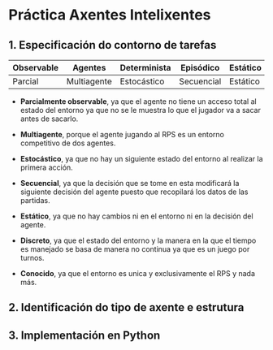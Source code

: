 # Práctica Axentes Intelixentes

## 1. Especificación do contorno de tarefas


| Observable       | Agentes       | Determinista       | Episódico       | Estático       | Discreto       | Conocido       |
|------------------|-----------------|-----------------|-----------------|-----------------|-----------------|-----------------|
| Parcial | Multiagente | Estocástico | Secuencial | Estático | Discreto | Conocido |

- __Parcialmente observable__, ya que el agente no tiene un acceso total al estado del entorno ya que no se le muestra lo que el jugador va a sacar antes de sacarlo.

- __Multiagente__, porque el agente jugando al RPS es un entorno competitivo de dos agentes.

- __Estocástico__, ya que no hay un siguiente estado del entorno al realizar la primera acción.

- __Secuencial__, ya que la decisión que se tome en esta modificará la siguiente decisión del agente puesto que recopilará los datos de las partidas.

- __Estático__, ya que no hay cambios ni en el entorno ni en la decisión del agente.

- __Discreto__, ya que el estado del entorno y la manera en la que el tiempo es manejado se basa de manera no continua ya que es un juego por turnos.

- __Conocido__, ya que el entorno es unica y exclusivamente el RPS y nada más.

## 2. Identificación do tipo de axente e estrutura



## 3. Implementación en Python

